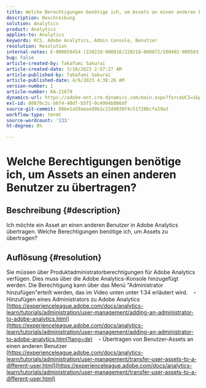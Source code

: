 ```yaml
---
title: Welche Berechtigungen benötige ich, um Assets an einen anderen Benutzer zu übertragen?
description: Beschreibung
solution: Analytics
product: Analytics
applies-to: Analytics
keywords: KCS, Adobe Analytics, Admin Console, Benutzer
resolution: Resolution
internal-notes: E-000859454 (220228-000018/220218-000072/200402-000503)
bug: false
article-created-by: Takafumi Sakurai
article-created-date: 3/10/2023 2:57:27 AM
article-published-by: Takafumi Sakurai
article-published-date: 4/6/2023 4:38:26 AM
version-number: 1
article-number: KA-21679
dynamics-url: https://adobe-ent.crm.dynamics.com/main.aspx?forceUCI=1&pagetype=entityrecord&etn=knowledgearticle&id=ea673245-efbe-ed11-83ff-6045bd006b3d
exl-id: 00876c2c-b6f4-40df-b5f5-0c4994b086df
source-git-commit: 80be1a59aeadd9b1c22dd038f4c51728bcfa29a3
workflow-type: tm+mt
source-wordcount: '133'
ht-degree: 8%

---
```


# Welche Berechtigungen benötige ich, um Assets an einen anderen Benutzer zu übertragen?

## Beschreibung {#description}

Ich möchte ein Asset an einen anderen Benutzer in Adobe Analytics übertragen. Welche Berechtigungen benötige ich, um Assets zu übertragen?

## Auflösung {#resolution}


Sie müssen über Produktadministratorberechtigungen für Adobe Analytics verfügen. Dies muss über die Adobe Analytics-Konsole hinzugefügt werden. Die Berechtigung kann über das Menü &quot;Administrator hinzufügen&quot;erteilt werden, das im Video unten unter 1:34 erläutert wird.
 
・Hinzufügen eines Administrators zu Adobe Analytics
[https://experienceleague.adobe.com/docs/analytics-learn/tutorials/administration/user-management/adding-an-administrator-to-adobe-analytics.html](https://experienceleague.adobe.com/docs/analytics-learn/tutorials/administration/user-management/adding-an-administrator-to-adobe-analytics.html?lang=de)
 
・Übertragen von Benutzer-Assets an einen anderen Benutzer
[https://experienceleague.adobe.com/docs/analytics-learn/tutorials/administration/user-management/transfer-user-assets-to-a-different-user.html](https://experienceleague.adobe.com/docs/analytics-learn/tutorials/administration/user-management/transfer-user-assets-to-a-different-user.html)
